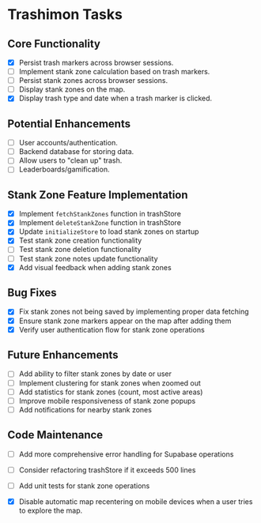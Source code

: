 # Trashimon Tasks

## Core Functionality
- [x] Persist trash markers across browser sessions.
- [ ] Implement stank zone calculation based on trash markers.
- [ ] Persist stank zones across browser sessions.
- [ ] Display stank zones on the map.
- [x] Display trash type and date when a trash marker is clicked.

## Potential Enhancements
- [ ] User accounts/authentication.
- [ ] Backend database for storing data.
- [ ] Allow users to "clean up" trash.
- [ ] Leaderboards/gamification.

## Stank Zone Feature Implementation

- [x] Implement `fetchStankZones` function in trashStore
- [x] Implement `deleteStankZone` function in trashStore
- [x] Update `initializeStore` to load stank zones on startup
- [x] Test stank zone creation functionality
- [ ] Test stank zone deletion functionality
- [ ] Test stank zone notes update functionality
- [x] Add visual feedback when adding stank zones

## Bug Fixes

- [x] Fix stank zones not being saved by implementing proper data fetching
- [x] Ensure stank zone markers appear on the map after adding them
- [x] Verify user authentication flow for stank zone operations

## Future Enhancements

- [ ] Add ability to filter stank zones by date or user
- [ ] Implement clustering for stank zones when zoomed out
- [ ] Add statistics for stank zones (count, most active areas)
- [ ] Improve mobile responsiveness of stank zone popups
- [ ] Add notifications for nearby stank zones

## Code Maintenance

- [ ] Add more comprehensive error handling for Supabase operations
- [ ] Consider refactoring trashStore if it exceeds 500 lines
- [ ] Add unit tests for stank zone operations

- [x] Disable automatic map recentering on mobile devices when a user tries to explore the map. 